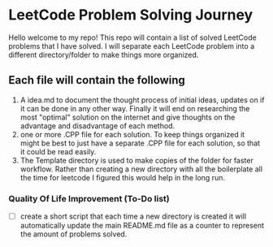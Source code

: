 # LeetCode Problem Solving Journey

Hello welcome to my repo! This repo will contain a list of solved LeetCode problems that I have solved. I will separate each LeetCode problem into a different directory/folder to make things more organized.

## Each file will contain the following

1. A idea.md to document the thought process of initial ideas, updates on if
it can be done in any other way. Finally it will end on researching the most 
"optimal" solution on the internet and give thoughts on the advantage and disadvantage of each method.
2. one or more .CPP file for each solution. To keep things organized it might 
be best to just have a separate .CPP file for each solution, so that it could be read easily.
3. The Template directory is used to make copies of the folder for faster workflow. Rather than creating a new directory with all the boilerplate all the time for leetcode I figured this would help in the long run.

### Quality Of Life Improvement (To-Do list)

- [ ] create a short script that each time a new directory is created
  it will automatically update the main README.md file as a counter
  to represent the amount of problems solved.
